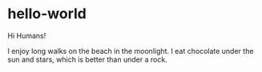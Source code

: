 # hello-world

Hi Humans!

I enjoy long walks on the beach in the moonlight. 
I eat chocolate under the sun and stars, which is better than under a rock. 

